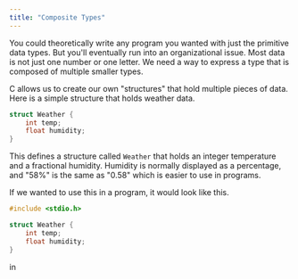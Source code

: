 ```yaml
---
title: "Composite Types"
---
```


You could theoretically write any program you wanted with just the primitive
data types. But you'll eventually run into an organizational issue. Most data is
not just one number or one letter. We need a way to express a type that is
composed of multiple smaller types.

C allows us to create our own "structures" that hold multiple pieces of data.
Here is a simple structure that holds weather data.

```c
struct Weather {
    int temp;
    float humidity;
}
```

This defines a structure called `Weather` that holds an integer temperature and
a fractional humidity. Humidity is normally displayed as a percentage, and "58%"
is the same as "0.58" which is easier to use in programs.

If we wanted to use this in a program, it would look like this.

```c
#include <stdio.h>

struct Weather {
    int temp;
    float humidity;
}
```

in

